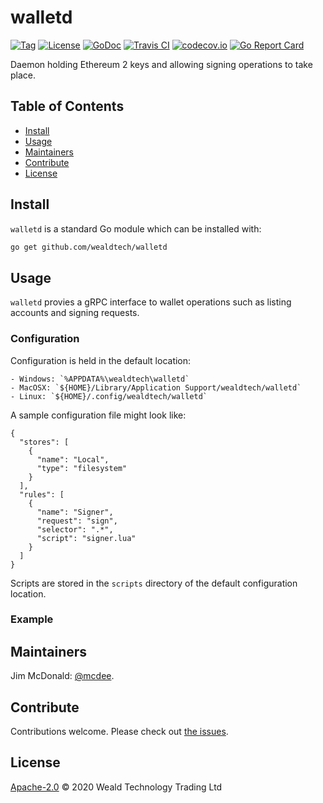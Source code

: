# walletd

[![Tag](https://img.shields.io/github/tag/wealdtech/walletd.svg)](https://github.com/wealdtech/walletd/releases/)
[![License](https://img.shields.io/github/license/wealdtech/walletd.svg)](LICENSE)
[![GoDoc](https://godoc.org/github.com/wealdtech/walletd?status.svg)](https://godoc.org/github.com/wealdtech/walletd)
[![Travis CI](https://img.shields.io/travis/wealdtech/walletd.svg)](https://travis-ci.org/wealdtech/walletd)
[![codecov.io](https://img.shields.io/codecov/c/github/wealdtech/walletd.svg)](https://codecov.io/github/wealdtech/walletd)
[![Go Report Card](https://goreportcard.com/badge/github.com/wealdtech/walletd)](https://goreportcard.com/report/github.com/wealdtech/walletd)

Daemon holding Ethereum 2 keys and allowing signing operations to take place.

## Table of Contents

- [Install](#install)
- [Usage](#usage)
- [Maintainers](#maintainers)
- [Contribute](#contribute)
- [License](#license)

## Install

`walletd` is a standard Go module which can be installed with:

```sh
go get github.com/wealdtech/walletd
```

## Usage

`walletd` provies a gRPC interface to wallet operations such as listing accounts and signing requests.

### Configuration

Configuration is held in the default location:

    - Windows: `%APPDATA%\wealdtech\walletd`
    - MacOSX: `${HOME}/Library/Application Support/wealdtech/walletd`
    - Linux: `${HOME}/.config/wealdtech/walletd`
  
A sample configuration file might look like:

```
{
  "stores": [
    {
      "name": "Local",
      "type": "filesystem"
    }
  ],
  "rules": [
    {
      "name": "Signer",
      "request": "sign",
      "selector": ".*",
      "script": "signer.lua"
    }
  ]
}
```

Scripts are stored in the `scripts` directory of the default configuration location.

### Example

## Maintainers

Jim McDonald: [@mcdee](https://github.com/mcdee).

## Contribute

Contributions welcome. Please check out [the issues](https://github.com/wealdtech/walletd/issues).

## License

[Apache-2.0](LICENSE) © 2020 Weald Technology Trading Ltd
